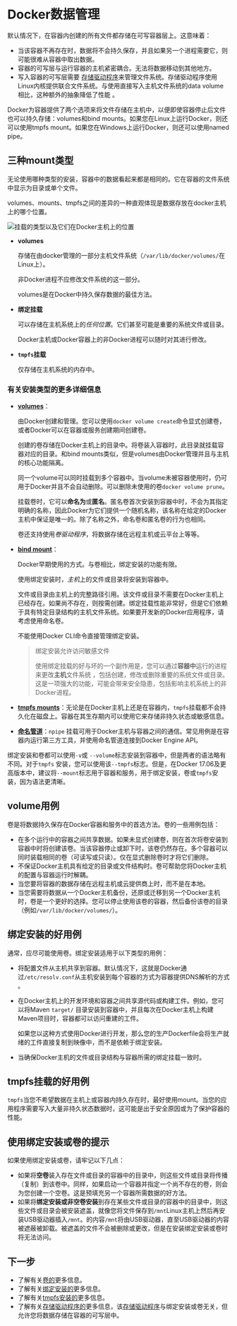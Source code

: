 # Docker数据管理

默认情况下，在容器内创建的所有文件都存储在可写容器层上。这意味着：

- 当该容器不再存在时，数据将不会持久保存，并且如果另一个进程需要它，则可能很难从容器中取出数据。
- 容器的可写层与运行容器的主机紧密耦合。无法将数据移动到其他地方。
- 写入容器的可写层需要 [存储驱动程序](https://docs.docker.com/storage/storagedriver/)来管理文件系统。存储驱动程序使用Linux内核提供联合文件系统。与使用直接写入主机文件系统的data volume相比，这种额外的抽象降低了性能 。

Docker为容器提供了两个选项来将文件存储在主机中，以便即使容器停止后文件也可以持久存储：volumes和bind mounts。如果您在Linux上运行Docker，则还可以使用tmpfs mount。如果您在Windows上运行Docker，则还可以使用named pipe。

## 三种mount类型

无论使用哪种类型的安装，容器中的数据看起来都是相同的。它在容器的文件系统中显示为目录或单个文件。

volumes、mounts、tmpfs之间的差异的一种直观体现是数据存放在docker主机上的哪个位置。

![挂载的类型以及它们在Docker主机上的位置](https://docs.docker.com/storage/images/types-of-mounts.png)

- **volumes**

  存储在由docker管理的一部分主机文件系统（`/var/lib/docker/volumes/`在Linux上）。

  非Docker进程不应修改文件系统的这一部分。

  volumes是在Docker中持久保存数据的最佳方法。

- **绑定挂载**

  可以存储在主机系统上的*任何位置*。它们甚至可能是重要的系统文件或目录。

  Docker主机或Docker容器上的非Docker进程可以随时对其进行修改。

- **`tmpfs`挂载**

  仅存储在主机系统的内存中。

### 有关安装类型的更多详细信息

- **[volumes](https://docs.docker.com/storage/volumes/)**：

  由Docker创建和管理。您可以使用`docker volume create`命令显式创建卷，或者Docker可以在容器或服务创建期间创建卷。

  创建的卷存储在Docker主机上的目录中。将卷装入容器时，此目录就挂载容器对应的目录。和bind mounts类似，但是volumes由Docker管理并且与主机的核心功能隔离。

  同一个volume可以同时挂载到多个容器中。当volume未被容器使用时，仍可用于Docker并且不会自动删除。可以删除未使用的卷`docker volume prune`。

  挂载卷时，它可以**命名为**或**匿名**。匿名卷首次安装到容器中时，不会为其指定明确的名称，因此Docker为它们提供一个随机名称，该名称在给定的Docker主机中保证是唯一的。除了名称之外，命名卷和匿名卷的行为也相同。

  卷还支持使用*卷驱动程序*，将数据存储在远程主机或云平台上等等。

- **[bind mount](https://docs.docker.com/storage/bind-mounts/)**：

  Docker早期使用的方式。与卷相比，绑定安装的功能有限。

  使用绑定安装时，*主机*上的文件或目录将安装到容器中。

  文件或目录由主机上的完整路径引用。该文件或目录不需要在Docker主机上已经存在。如果尚不存在，则按需创建。绑定挂载性能非常好，但是它们依赖于具有特定目录结构的主机文件系统。如果要开发新的Docker应用程序，请考虑使用命名卷。

  不能使用Docker CLI命令直接管理绑定安装。

  > 绑定安装允许访问敏感文件
  >
  > 使用绑定挂载的好与坏的一个副作用是，您可以通过**容器中**运行的进程来更改**主机**文件系统 ，包括创建，修改或删除重要的系统文件或目录。这是一项强大的功能，可能会带来安全隐患，包括影响主机系统上的非Docker进程。

- **[tmpfs mounts](https://docs.docker.com/storage/tmpfs/)**：无论是在Docker主机上还是在容器内，`tmpfs`挂载都不会持久化在磁盘上。容器在其生存期内可以使用它来存储非持久状态或敏感信息。

- **[命名管道](https://docs.microsoft.com/en-us/windows/desktop/ipc/named-pipes)**：`npipe` 挂载可用于Docker主机与容器之间的通信。常见用例是在容器内运行第三方工具，并使用命名管道连接到Docker Engine API。

绑定安装和卷都可以使用`-v`或 `--volume`标志安装到容器中，但是两者的语法略有不同。对于`tmpfs` 安装，您可以使用该`--tmpfs`标志。但是，在Docker 17.06及更高版本中，建议将`--mount`标志用于容器和服务，用于绑定安装，卷或`tmpfs`安装，因为语法更清晰。

## volume用例

卷是将数据持久保存在Docker容器和服务中的首选方法。卷的一些用例包括：

- 在多个运行中的容器之间共享数据。如果未显式创建卷，则在首次将卷安装到容器中时将创建该卷。当该容器停止或卸下时，该卷仍然存在。多个容器可以同时装载相同的卷（可读写或只读）。仅在显式删除卷时才将它们删除。
- 不保证Docker主机具有给定的目录或文件结构时。卷可帮助您将Docker主机的配置与容器运行时解耦。
- 当您要将容器的数据存储在远程主机或云提供商上时，而不是在本地。
- 当您需要将数据从一个Docker主机备份，还原或迁移到另一个Docker主机时，卷是一个更好的选择。您可以停止使用该卷的容器，然后备份该卷的目录（例如`/var/lib/docker/volumes/`）。

## 绑定安装的好用例

通常，应尽可能使用卷。绑定安装适用于以下类型的用例：

- 将配置文件从主机共享到容器。默认情况下，这就是Docker通过`/etc/resolv.conf`从主机安装到每个容器的方式为容器提供DNS解析的方式 。

- 在Docker主机上的开发环境和容器之间共享源代码或构建工件。例如，您可以将Maven `target/` 目录安装到容器中，并且每次在Docker主机上构建Maven项目时，容器都可以访问重建的工件。

  如果您以这种方式使用Docker进行开发，那么您的生产Dockerfile会将生产就绪的工件直接复制到映像中，而不是依赖于绑定安装。

- 当确保Docker主机的文件或目录结构与容器所需的绑定挂载一致时。

## tmpfs挂载的好用例

`tmpfs`当您不希望数据在主机上或容器内持久存在时，最好使用mount。当您的应用程序需要写入大量非持久状态数据时，这可能是出于安全原因或为了保护容器的性能。

## 使用绑定安装或卷的提示

如果使用绑定安装或卷，请牢记以下几点：

- 如果将**空卷**装入存在文件或目录的容器中的目录中，则这些文件或目录将传播（复制）到该卷中。同样，如果启动一个容器并指定一个尚不存在的卷，则会为您创建一个空卷。这是预填充另一个容器所需数据的好方法。
- 如果将**绑定安装或非空卷安装**到存在某些文件或目录的容器中的目录中，则这些文件或目录会被安装遮盖，就像您将文件保存到`/mnt`Linux主机上然后再安装USB驱动器插入`/mnt`。的内容`/mnt`将由USB驱动器，直至USB驱动器的内容被遮蔽被卸载。被遮盖的文件不会被删除或更改，但是在安装绑定安装或卷时将无法访问。

## 下一步

- 了解有关[卷的](https://docs.docker.com/storage/volumes/)更多信息。
- 了解有关[绑定安装的](https://docs.docker.com/storage/bind-mounts/)更多信息。
- 了解有关[tmpfs安装的](https://docs.docker.com/storage/tmpfs/)更多信息。
- 了解有关[存储驱动程序的](https://docs.docker.com/storage/storagedriver/)更多信息，该[存储驱动程序](https://docs.docker.com/storage/storagedriver/)与绑定安装或卷无关，但允许您将数据存储在容器的可写层中。